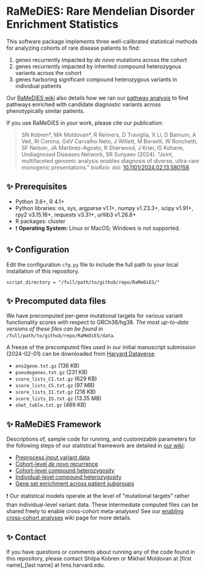 # RaMeDiES: Rare Mendelian Disorder Enrichment Statistics

This software package implements three well-calibrated statistical methods for analyzing cohorts of rare disease patients to find:
1. genes recurrently impacted by _de novo_ mutations across the cohort
2. genes recurrently impacted by inherited compound heterozygous variants across the cohort
3. genes harboring significant compound heterozygous variants in individual patients

Our [RaMeDiES wiki](https://github.com/hms-dbmi/RaMeDiES/wiki) also details how we ran our [pathway analysis](https://github.com/hms-dbmi/RaMeDiES/wiki/Pathway-analysis) to find pathways enriched with
candidate diagnostic variants across phenotypically similar patients.

If you use RaMeDiES in your work, please cite our publication: 
> SN Kobren*, MA Moldovan*, R Reimers, D Traviglia, X Li, D Barnum, A Veit, RI Corona, GdV Carvalho Neto, J Willett, M Berselli, W Ronchetti, SF Nelson, JA Martinez-Agosto, R Sherwood, J Krier, IS Kohane, Undiagnosed Diseases Network, SR Sunyaev (2024). "Joint, multifaceted genomic analysis enables diagnosis of diverse, ultra-rare monogenic presentations." _bioRxiv._ doi: [10.1101/2024.02.13.580158](https://www.biorxiv.org/content/10.1101/2024.02.13.580158).

## :sparkles: Prerequisites
* Python 3.6+, R 4.1+
* Python libraries: os, sys, argparse v1.1+, numpy v1.23.3+, scipy v1.91+, rpy2 v3.15.16+, requests v3.31+, urllib3 v1.26.8+
* R packages: cluster
* :exclamation: **Operating System:** Linux or MacOS;  Windows is not supported.
  
## :sparkles: Configuration
Edit the configuration `cfg.py` file to include the full path to your local installation of this repository.

```
script_directory = "/full/path/to/github/repo/RaMeDiES/"
```

## :sparkles: Precomputed data files
We have precomputed per-gene mutational targets for various variant functionality scores with respect to GRCh38/hg38. *The most up-to-date versions of these files can be found in* `/full/path/to/github/repo/RaMeDiES/data`.

A freeze of the precomputed files used in our initial manuscript submission (2024-02-01) can be downloaded from [Harvard Dataverse](https://doi.org/10.7910/DVN/UISZTE).

* `ens2gene.txt.gz` (136 KB)
* `pseudogenes.txt.gz` (231 KB)
* `score_lists_CI.txt.gz` (629 KB)
* `score_lists_CS.txt.gz` (97 MB)
* `score_lists_II.txt.gz` (218 KB)
* `score_lists_IS.txt.gz` (13.35 MB)
* `shet_table.txt.gz` (489 KB)

## :sparkles: RaMeDiES Framework
Descriptions of, sample code for running, and customizable parameters for the following steps of our statistical framework are detailed in [our wiki](https://github.com/hms-dbmi/RaMeDiES/wiki): 

* [Preprocess input variant data](https://github.com/hms-dbmi/RaMeDiES/wiki/Variant-data-input)
* [Cohort-level _de novo_ recurrence](https://github.com/hms-dbmi/RaMeDiES/wiki/Cohort-level-de-novo-recurrence)
* [Cohort-level compound heterozygosity](https://github.com/hms-dbmi/RaMeDiES/wiki/Cohort-level-compound-heterozygosity)
* [Individual-level compound heterozygosity](https://github.com/hms-dbmi/RaMeDiES/wiki/Individual-level-compound-heterozygosity)
* [Gene set enrichment across patient subgroups](https://github.com/hms-dbmi/RaMeDiES/wiki/Pathway-analysis)

:exclamation: Our statistical models operate at the level of "mutational targets" rather than individual-level variant data. These intermediate computed files can be shared freely to enable cross-cohort meta-analyses! See our [enabling cross-cohort analyses](https://github.com/hms-dbmi/RaMeDiES/wiki/Metaanalyses) wiki page for more details.

## :sparkles: Contact
If you have questions or comments about running any of the code found in this repository, please contact Shilpa Kobren or Mikhail Moldovan at [first name]_[last name] at hms.harvard.edu.
